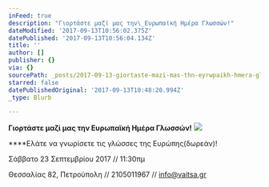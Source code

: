 ```yaml
---
inFeed: true
description: "Γιορτάστε μαζί μας την\_Ευρωπαϊκή Ημέρα Γλωσσών!"
dateModified: '2017-09-13T10:56:02.375Z'
datePublished: '2017-09-13T10:56:04.134Z'
title: ''
author: []
publisher: {}
via: {}
sourcePath: _posts/2017-09-13-giortaste-mazi-mas-thn-eyrwpaikh-hmera-glwsswn.md
starred: false
datePublishedOriginal: '2017-09-13T10:48:20.994Z'
_type: Blurb

---
```

**Γιορτάστε μαζί μας την Ευρωπαϊκή Ημέρα Γλωσσών!**
![](https://the-grid-user-content.s3-us-west-2.amazonaws.com/578f6245-9b67-40de-a073-1f14f39f9f22.jpg)

****Ελάτε να γνωρίσετε τις γλώσσες της Ευρώπης(δωρεάν)! 

Σάββατο 23 Σεπτεμβρίου 2017 //  11:30πμ

Θεσσαλίας 82, Πετρούπολη  //  2105011967 // [info@vaitsa.gr][0]

[0]: mailto:info@vaitsa.gr